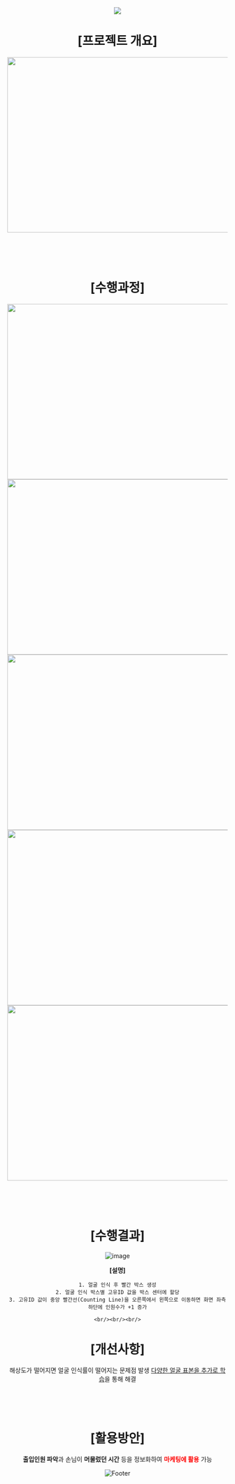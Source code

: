 <div align="center">
  
  <img src="https://capsule-render.vercel.app/api?type=waving&color=gradient&height=200&section=header&text=FaceDetection_Counting&fontSize=50" />
  
  # [프로젝트 개요]
  <img src=https://user-images.githubusercontent.com/37567501/174423209-69e83f82-3846-48f3-901e-20f40ec46e4a.png width="850" height="400"/>
  
  <br/><br/><br/>
  
  # [수행과정]
  <img src=https://user-images.githubusercontent.com/37567501/174423407-225cb43d-5391-4ab0-a683-4f7103b216e2.png width="850" height="400"/>
  <img src=https://user-images.githubusercontent.com/37567501/174423431-e9cee59c-03d2-4f51-8b43-2c32080a8302.png width="850" height="400"/>
  <img src=https://user-images.githubusercontent.com/37567501/174423454-cbe9b891-a6cd-42a9-b86a-35492775015d.png width="850" height="400"/>
  <img src=https://user-images.githubusercontent.com/37567501/174423481-ec3adad0-9679-4b84-84c8-9161bceda2a3.png width="850" height="400"/>
  <img src=https://user-images.githubusercontent.com/37567501/174423497-2e09a048-1abf-4d35-a05b-47c2ee5b1819.png width="850" height="400"/>
  
  <br/><br/><br/>
  
  # [수행결과]
  ![image](https://user-images.githubusercontent.com/37567501/174423552-53b2ac8b-fc58-4b81-90f5-f27023fcc6cd.png)
  
  **[설명]**

    1. 얼굴 인식 후 빨간 박스 생성
    2. 얼굴 인식 박스별 고유ID 값을 박스 센터에 할당
    3. 고유ID 값이 중앙 빨간선(Counting Line)을 오른쪽에서 왼쪽으로 이동하면 화면 좌측 하단에 인원수가 +1 증가
    
    <br/><br/><br/>
  
  # [개선사항]
  해상도가 떨어지면 얼굴 인식률이 떨어지는 문제점 발생 <U>다양한 얼굴 표본을 추가로 학습</U>을 통해 해결
    
  <br/><br/><br/>
    
  # [활용방안]
  **출입인원 파악**과 손님이 **머물렀던 시간** 등을 정보화하여 <span style="color:red">**마케팅에 활용**</span> 가능
  
  
  
  ![Footer](https://capsule-render.vercel.app/api?type=waving&color=gradient&height=200&section=footer)
  
  </div>
